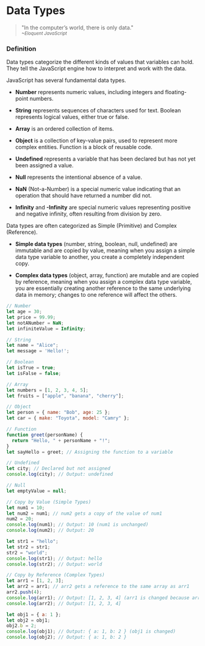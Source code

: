 # Data Types
<!--- introduction --->
> "In the computer’s world, there is only data."  
> <sub>*~Eloquent JavaScript*<sub>

<!--- explanation --->
### Definition
Data types categorize the different kinds of values that variables can hold. They tell the JavaScript engine how to interpret and work with the data. 

JavaScript has several fundamental data types. 
- **Number** represents numeric values, including integers and floating-point numbers. 

- **String** represents sequences of characters used for text. Boolean represents logical values, either true or false. 

- **Array** is an ordered collection of items. 

- **Object** is a collection of key-value pairs, used to represent more complex entities. Function is a block of reusable code. 

- **Undefined** represents a variable that has been declared but has not yet been assigned a value. 

- **Null** represents the intentional absence of a value. 

- **NaN** (Not-a-Number) is a special numeric value indicating that an operation that should have returned a number did not. 

- **Infinity** and **-Infinity** are special numeric values representing positive and negative infinity, often resulting from division by zero.

Data types are often categorized as Simple (Primitive) and Complex (Reference).

- **Simple data types** (number, string, boolean, null, undefined) are immutable and are copied by value, meaning when you assign a simple data type variable to another, you create a completely independent copy. 

- **Complex data types** (object, array, function) are mutable and are copied by reference, meaning when you assign a complex data type variable, you are essentially creating another reference to the same underlying data in memory; changes to one reference will affect the others.

```js
// Number
let age = 30;
let price = 99.99;
let notANumber = NaN;
let infiniteValue = Infinity;

// String
let name = "Alice";
let message = 'Hello!';

// Boolean
let isTrue = true;
let isFalse = false;

// Array
let numbers = [1, 2, 3, 4, 5];
let fruits = ["apple", "banana", "cherry"];

// Object
let person = { name: "Bob", age: 25 };
let car = { make: "Toyota", model: "Camry" };

// Function
function greet(personName) {
  return "Hello, " + personName + "!";
}
let sayHello = greet; // Assigning the function to a variable

// Undefined
let city; // Declared but not assigned
console.log(city); // Output: undefined

// Null
let emptyValue = null;

// Copy by Value (Simple Types)
let num1 = 10;
let num2 = num1; // num2 gets a copy of the value of num1
num2 = 20;
console.log(num1); // Output: 10 (num1 is unchanged)
console.log(num2); // Output: 20

let str1 = "hello";
let str2 = str1;
str2 = "world";
console.log(str1); // Output: hello
console.log(str2); // Output: world

// Copy by Reference (Complex Types)
let arr1 = [1, 2, 3];
let arr2 = arr1; // arr2 gets a reference to the same array as arr1
arr2.push(4);
console.log(arr1); // Output: [1, 2, 3, 4] (arr1 is changed because arr2 references the same array)
console.log(arr2); // Output: [1, 2, 3, 4]

let obj1 = { a: 1 };
let obj2 = obj1;
obj2.b = 2;
console.log(obj1); // Output: { a: 1, b: 2 } (obj1 is changed)
console.log(obj2); // Output: { a: 1, b: 2 }
```